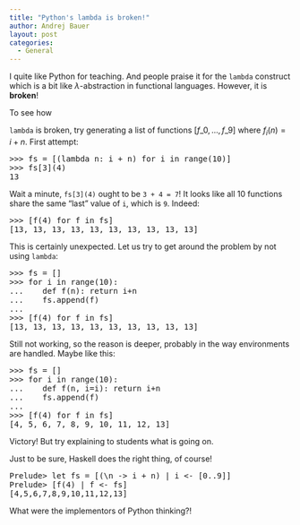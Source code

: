 ```yaml
---
title: "Python's lambda is broken!"
author: Andrej Bauer
layout: post
categories:
  - General
---
```


I quite like Python for teaching. And people praise it for the `lambda` construct which is a bit like $\lambda$-abstraction in functional languages. However, it is **broken**!

<!--more-->To see how 

`lambda` is broken, try generating a list of functions $[f\_0, ..., f\_9]$ where $f_i(n) = i + n$. First attempt:

<pre class="brush: plain; gutter: false; title: ; notranslate" title="">>>> fs = [(lambda n: i + n) for i in range(10)]
>>> fs[3](4)
13
</pre>

Wait a minute, `fs[3](4)` ought to be `3 + 4 = 7`! It looks like all 10 functions share the same “last” value of `i`, which is `9`. Indeed:

<pre class="brush: plain; gutter: false; title: ; notranslate" title="">>>> [f(4) for f in fs]
[13, 13, 13, 13, 13, 13, 13, 13, 13, 13]
</pre>

This is certainly unexpected. Let us try to get around the problem by not using `lambda`:

<pre class="brush: plain; gutter: false; title: ; notranslate" title="">>>> fs = []
>>> for i in range(10):
...    def f(n): return i+n
...    fs.append(f)
...
>>> [f(4) for f in fs]
[13, 13, 13, 13, 13, 13, 13, 13, 13, 13]
</pre>

Still not working, so the reason is deeper, probably in the way environments are handled. Maybe like this:

<pre class="brush: plain; gutter: false; title: ; notranslate" title="">>>> fs = []
>>> for i in range(10):
...    def f(n, i=i): return i+n
...    fs.append(f)
...
>>> [f(4) for f in fs]
[4, 5, 6, 7, 8, 9, 10, 11, 12, 13]
</pre>

Victory! But try explaining to students what is going on.

Just to be sure, Haskell does the right thing, of course!

<pre class="brush: plain; gutter: false; title: ; notranslate" title="">Prelude> let fs = [(\n -> i + n) | i <- [0..9]]
Prelude> [f(4) | f <- fs]
[4,5,6,7,8,9,10,11,12,13]
</pre>

What were the implementors of Python thinking?!
